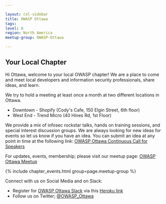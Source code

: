 ```yaml
---

layout: col-sidebar
title: OWASP Ottawa
tags: 
level: 0
region: North America
meetup-group: OWASP-Ottawa

---
```


## Your Local Chapter

Hi Ottawa, welcome to your local OWASP chapter\! We are a place to come
and meet local developers and information security professionals, share
ideas, and learn. 

We try to hold a meeting at least once a month at two different locations in Ottawa.
* Downtown - Shopify (Cody's Cafe, 150 Elgin Street, 6th floor) 
* West End - Trend Micro (40 Hines Rd, 1st Floor)

We provide a mix of infosec rockstar talks,
hands on training sessions, and special interest discussion groups. We
are always looking for new ideas for events so let us know if you have
an idea. You can submit an idea at any point in time at the following link:
[OWASP Ottawa Continuous Call for Speakers](https://sessionize.com/owasp-ottawa-ccfs/)

For updates, events, membership; please visit our meetup page: [OWASP Ottawa Meetup](https://www.meetup.com/OWASP-Ottawa/)

{% include chapter_events.html group=page.meetup-group %}

Connect with us on Social Media and on Slack:
* Register for [OWASP Ottawa Slack](https://owaspottawa.slack.com/) via this [Heroku link](https://owaspottawa.herokuapp.com/)
* Follow us on Twitter; [@OWASP_Ottawa](https://twitter.com/OWASP_Ottawa)


